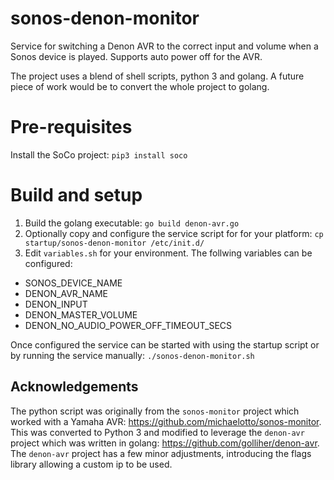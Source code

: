 
# sonos-denon-monitor

Service for switching a Denon AVR to the correct input and volume when a Sonos device is played. Supports auto power off for the AVR.

The project uses a blend of shell scripts, python 3 and golang. A future piece of work would be to convert the whole project to golang.

# Pre-requisites

Install the SoCo project: `pip3 install soco`

# Build and setup

1. Build the golang executable: `go build denon-avr.go`
2. Optionally copy and configure the service script for for your platform: `cp startup/sonos-denon-monitor /etc/init.d/`
3. Edit `variables.sh` for your environment. The follwing variables can be configured:
 - SONOS_DEVICE_NAME
 - DENON_AVR_NAME
 - DENON_INPUT
 - DENON_MASTER_VOLUME
 - DENON_NO_AUDIO_POWER_OFF_TIMEOUT_SECS

Once configured the service can be started with using the startup script or by running the service manually: `./sonos-denon-monitor.sh`

## Acknowledgements

The python script was originally from the `sonos-monitor` project which worked with a Yamaha AVR: https://github.com/michaelotto/sonos-monitor.
This was converted to Python 3 and modified to leverage the `denon-avr` project which was written in golang: https://github.com/golliher/denon-avr. The `denon-avr` project has a few minor adjustments, introducing the flags library allowing a custom ip to be used.
